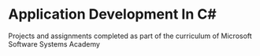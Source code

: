 # Application Development In C#
Projects and assignments completed as part of the curriculum of Microsoft Software Systems Academy
